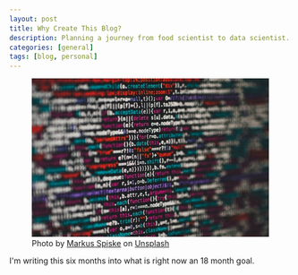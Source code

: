 ```yaml
---
layout: post
title: Why Create This Blog?
description: Planning a journey from food scientist to data scientist.
categories: [general]
tags: [blog, personal]
---
```


<figure class="figure">
    <img src="assets/img/data-science.jpg" class="figure-img img-fluid rounded">
    <figcaption class="figure-caption">Photo by <a href="https://unsplash.com/@markusspiske?utm_source=unsplash&amp;utm_medium=referral&amp;utm_content=creditCopyText">Markus Spiske</a> on <a href="https://unsplash.com/s/photos/data-science?utm_source=unsplash&amp;utm_medium=referral&amp;utm_content=creditCopyText">Unsplash</a></figcaption>
</figure>

I'm writing this six months into what is right now an 18 month goal.
